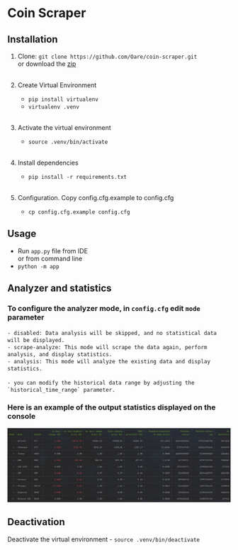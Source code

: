 # Coin Scraper

## Installation
1. Clone:
   `git clone https://github.com/Oare/coin-scraper.git`    
    or download the [zip](https://github.com/Oare/coin-scraper/archive/refs/heads/main.zip)<br/><br/>

2. Create Virtual Environment<br/> 
    - `pip install virtualenv`
    - `virtualenv .venv`<br/><br/>

3. Activate the virtual environment<br/>
    - `source .venv/bin/activate`<br/><br/>

4. Install dependencies<br/>
    - `pip install -r requirements.txt`<br/><br/>

5. Configuration. Copy config.cfg.example to config.cfg
   - `cp config.cfg.example config.cfg`

## Usage
   - Run `app.py` file from IDE <br/>
   or from command line <br/>
   - `python -m app`

## Analyzer and statistics
### To configure the analyzer mode, in `config.cfg` edit `mode` parameter
    - disabled: Data analysis will be skipped, and no statistical data will be displayed.
    - scrape-analyze: This mode will scrape the data again, perform analysis, and display statistics.
    - analysis: This mode will analyze the existing data and display statistics.

    - you can modify the historical data range by adjusting the `historical_time_range` parameter.


### Here is an example of the output statistics displayed on the console
![Screenshot](assets/statistic.png)

## Deactivation
   Deactivate the virtual environment
      - `source .venv/bin/deactivate`